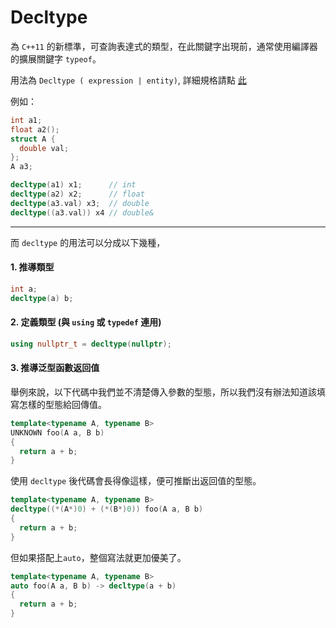 # Decltype

為 `C++11` 的新標準，可查詢表達式的類型，在此關鍵字出現前，通常使用編譯器的擴展關鍵字 `typeof`。

用法為 `Decltype ( expression | entity)`, 詳細規格請點
[此](https://en.cppreference.com/w/cpp/language/decltype)

例如：
```cpp
int a1;
float a2();
struct A {
  double val;
};
A a3;

decltype(a1) x1;      // int
decltype(a2) x2;      // float
decltype(a3.val) x3;  // double
decltype((a3.val)) x4 // double&
```

---

而 `decltype` 的用法可以分成以下幾種，

#### 1. 推導類型
```cpp
int a;
decltype(a) b;
```
#### 2. 定義類型 (與 `using` 或 `typedef` 連用)
```cpp
using nullptr_t = decltype(nullptr);
```
#### 3. 推導泛型函數返回值

舉例來說，以下代碼中我們並不清楚傳入參數的型態，所以我們沒有辦法知道該填寫怎樣的型態給回傳值。
```cpp
template<typename A, typename B>
UNKNOWN foo(A a, B b)
{
  return a + b;
}
```

使用 `decltype` 後代碼會長得像這樣，便可推斷出返回值的型態。
```cpp
template<typename A, typename B>
decltype((*(A*)0) + (*(B*)0)) foo(A a, B b)
{
  return a + b;
}
```

但如果搭配上`auto`，整個寫法就更加優美了。
```cpp
template<typename A, typename B>
auto foo(A a, B b) -> decltype(a + b)
{
  return a + b;
}
```
